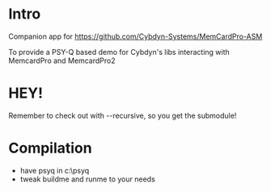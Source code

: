 
# Intro

Companion app for https://github.com/Cybdyn-Systems/MemCardPro-ASM

To provide a PSY-Q based demo for Cybdyn's libs interacting with MemcardPro and MemcardPro2

# HEY!

Remember to check out with --recursive, so you get the submodule!

# Compilation

- have psyq in c:\psyq
- tweak buildme and runme to your needs



